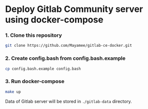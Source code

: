 # Deploy Gitlab Community server using docker-compose

### 1. Clone this repository

```bash
git clone https://github.com/Mayamee/gitlab-ce-docker.git
```

### 2. Create config.bash from config.bash.example

```bash
cp config.bash.example config.bash
```

### 3. Run docker-compose

```bash
make up
```

Data of Gitlab server will be stored in `./gitlab-data` directory.
